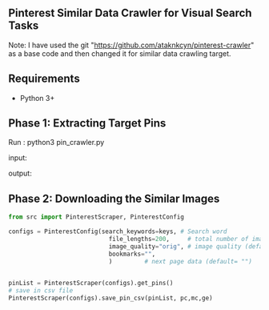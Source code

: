 ## **Pinterest Similar Data Crawler for Visual Search Tasks**
Note: I have used the git "https://github.com/ataknkcyn/pinterest-crawler" as a base code and then changed it for similar data crawling target. 

## Requirements
 - Python 3+

## Phase 1: Extracting Target Pins 

Run :
python3 pin_crawler.py

input: 

output: 

## Phase 2: Downloading the Similar Images

```python
from src import PinterestScraper, PinterestConfig

configs = PinterestConfig(search_keywords=keys, # Search word
                            file_lengths=200,     # total number of images to download (default = "100")
                            image_quality="orig", # image quality (default = "orig")
                            bookmarks="",
                            )         # next page data (default= "")

    
pinList = PinterestScraper(configs).get_pins()
# save in csv file
PinterestScraper(configs).save_pin_csv(pinList, pc,mc,ge)
```
